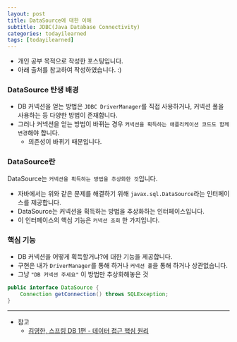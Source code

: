 ```yaml
---
layout: post
title: DataSource에 대한 이해
subtitle: JDBC(Java Database Connectivity)
categories: todayilearned
tags: [todayilearned]
---
```


- 개인 공부 목적으로 작성한 포스팅입니다.
- 아래 출처를 참고하여 작성하였습니다. :)

### DataSource 탄생 배경

- DB 커넥션을 얻는 방법은 `JDBC DriverManager`를 직접 사용하거나, 커넥션 풀을 사용하는 등 다양한 방법이 존재합니다.
- 그러나 커넥션을 얻는 방법이 바뀌는 경우 `커넥션을 획득하는 애플리케이션 코드도 함께 변경`해야 합니다.
  - 의존성이 바뀌기 때문입니다.

### DataSource란

DataSource는 `커넥션을 획득하는 방법을 추상화한 것`입니다.

- 자바에서는 위와 같은 문제를 해결하기 위해 `javax.sql.DataSource`라는 인터페이스를 제공합니다.
- DataSource는 커넥션을 획득하는 방법을 추상화하는 인터페이스입니다.
- 이 인터페이스의 핵심 기능은 `커넥션 조회` 한 가지입니다.

### 핵심 기능

- DB 커넥션을 어떻게 획득할거냐?에 대한 기능을 제공합니다.
- 구현은 내가 `DriverManager`를 통해 하거나 `커넥션 풀`을 통해 하거나 상관없습니다.
- 그냥 `"DB 커넥션 주세요"` 이 방법만 추상화해놓은 것

```java
public interface DataSource {
    Connection getConnection() throws SQLException;
}
```

---

- 참고
  - [김영한, 스프링 DB 1편 - 데이터 접근 핵심 원리](https://www.inflearn.com/course/%EC%8A%A4%ED%94%84%EB%A7%81-db-1/dashboard)
